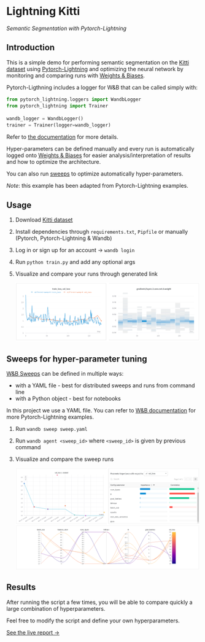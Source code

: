 # Lightning Kitti

*Semantic Segmentation with Pytorch-Lightning*

## Introduction

This is a simple demo for performing semantic segmentation on the [Kitti dataset](http://www.cvlibs.net/datasets/kitti/eval_semseg.php) using [Pytorch-Lightning](https://pytorch-lightning.readthedocs.io/) and optimizing the neural network by monitoring and comparing runs with [Weights & Biases](https://docs.wandb.com/).

Pytorch-Ligthning includes a logger for W&B that can be called simply with:

```python
from pytorch_lightning.loggers import WandbLogger
from pytorch_lightning import Trainer

wandb_logger = WandbLogger()
trainer = Trainer(logger=wandb_logger)
```

Refer to [the documentation](https://docs.wandb.com/library/frameworks/pytorch/lightning) for more details.

Hyper-parameters can be defined manually and every run is automatically logged onto [Weights & Biases](https://www.wandb.com/) for easier analysis/interpretation of results and how to optimize the architecture.

You can also run [sweeps](https://docs.wandb.com/sweeps/) to optimize automatically hyper-parameters.

*Note*: this example has been adapted from Pytorch-Lightning examples.

## Usage

1. Download [Kitti dataset](http://www.cvlibs.net/datasets/kitti/eval_semseg.php)
1. Install dependencies through `requirements.txt`, `Pipfile` or manually (Pytorch, Pytorch-Lightning & Wandb)
1. Log in or sign up for an account -> `wandb login`
1. Run `python train.py` and add any optional args
1. Visualize and compare your runs through generated link

   ![alt text](imgs/results.png)

## Sweeps for hyper-parameter tuning

[W&B Sweeps](https://docs.wandb.com/sweeps/) can be defined in multiple ways:

* with a YAML file - best for distributed sweeps and runs from command line
* with a Python object - best for notebooks

In this project we use a YAML file. You can refer to [W&B documentation](https://docs.wandb.com/library/integrations/lightning) for more Pytorch-Lightning examples.

1. Run `wandb sweep sweep.yaml`
2. Run `wandb agent <sweep_id>` where `<sweep_id>` is given by previous command
3. Visualize and compare the sweep runs

   ![alt text](imgs/sweep.png)

## Results

After running the script a few times, you will be able to compare quickly a large combination of hyperparameters.

Feel free to modify the script and define your own hyperparameters.

[See the live report → ](https://app.wandb.ai/borisd13/lightning-kitti/reports/Lightning-Kitti--Vmlldzo3MTcyMw)
